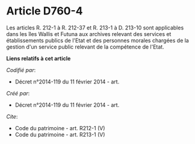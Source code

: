 # Article D760-4

Les articles R. 212-1 à R. 212-37 et R. 213-1 à D. 213-10 sont applicables dans les îles Wallis et Futuna aux archives
relevant des services et établissements publics de l'Etat et des personnes morales chargées de la gestion d'un service public
relevant de la compétence de l'Etat.

**Liens relatifs à cet article**

_Codifié par_:

  - Décret n°2014-119 du 11 février 2014 - art.

_Créé par_:

  - Décret n°2014-119 du 11 février 2014 - art.

_Cite_:

  - Code du patrimoine - art. R212-1 (V)
  - Code du patrimoine - art. R213-1 (V)
